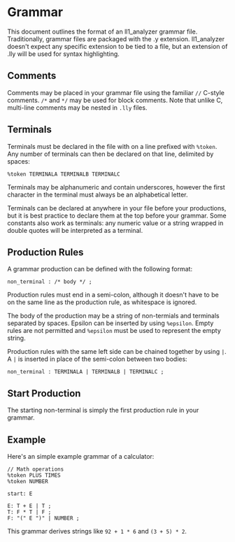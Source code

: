 # Grammar

This document outlines the format of an ll1_analyzer grammar file.
Traditionally, grammar files are packaged with the .y extension. ll1_analyzer
doesn't expect any specific extension to be tied to a file, but an extension
of .lly will be used for syntax highlighting.

## Comments

Comments may be placed in your grammar file using the familiar `//` C-style
comments. `/*` and `*/` may be used for block comments. Note that unlike C,
multi-line comments may be nested in `.lly` files.

## Terminals

Terminals must be declared in the file with on a line prefixed with `%token`.
Any number of terminals can then be declared on that line, delimited by spaces:

```
%token TERMINALA TERMINALB TERMINALC
```

Terminals may be alphanumeric and contain underscores, however the first
character in the terminal must always be an alphabetical letter.

Terminals can be declared at anywhere in your file before your productions, but
it is best practice to declare them at the top before your grammar. Some constants
also work as terminals: any numeric value or a string wrapped in double quotes
will be interpreted as a terminal.

## Production Rules

A grammar production can be defined with the following format:

```
non_terminal : /* body */ ;
```

Production rules must end in a semi-colon, although it doesn't have to be on
the same line as the production rule, as whitespace is ignored.

The body of the production may be a string of non-termials and terminals
separated by spaces. Epsilon can be inserted by using `%epsilon`. Empty rules
are not permitted and `%epsilon` must be used to represent the empty string.

Production rules with the same left side can be chained together by using `|`.
A `|` is inserted in place of the semi-colon between two bodies:

```
non_terminal : TERMINALA | TERMINALB | TERMINALC ;
```

## Start Production

The starting non-terminal is simply the first production rule in your grammar.

## Example

Here's an simple example grammar of a calculator:

```
// Math operations
%token PLUS TIMES
%token NUMBER

start: E

E: T + E | T ;
T: F * T | F ;
F: "(" E ")" | NUMBER ;
```

This grammar derives strings like `92 + 1 * 6` and `(3 + 5) * 2`.
